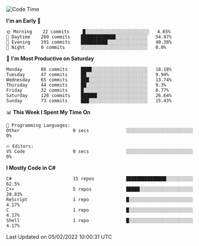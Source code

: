 <!--START_SECTION:waka-->
![Code Time](http://img.shields.io/badge/Code%20Time-756%20hrs%2011%20mins-blue)

**I'm an Early 🐤** 

```text
🌞 Morning    22 commits     █░░░░░░░░░░░░░░░░░░░░░░░░   4.65% 
🌆 Daytime    260 commits    █████████████░░░░░░░░░░░░   54.97% 
🌃 Evening    191 commits    ██████████░░░░░░░░░░░░░░░   40.38% 
🌙 Night      0 commits      ░░░░░░░░░░░░░░░░░░░░░░░░░   0.0%

```
📅 **I'm Most Productive on Saturday** 

```text
Monday       86 commits     ████░░░░░░░░░░░░░░░░░░░░░   18.18% 
Tuesday      47 commits     ██░░░░░░░░░░░░░░░░░░░░░░░   9.94% 
Wednesday    65 commits     ███░░░░░░░░░░░░░░░░░░░░░░   13.74% 
Thursday     44 commits     ██░░░░░░░░░░░░░░░░░░░░░░░   9.3% 
Friday       32 commits     █░░░░░░░░░░░░░░░░░░░░░░░░   6.77% 
Saturday     126 commits    ██████░░░░░░░░░░░░░░░░░░░   26.64% 
Sunday       73 commits     ███░░░░░░░░░░░░░░░░░░░░░░   15.43%

```


📊 **This Week I Spent My Time On** 

```text
💬 Programming Languages: 
Other                    0 secs              ░░░░░░░░░░░░░░░░░░░░░░░░░   0%

🔥 Editors: 
VS Code                  0 secs              ░░░░░░░░░░░░░░░░░░░░░░░░░   0%

```

**I Mostly Code in C#** 

```text
C#                       15 repos            ███████████████░░░░░░░░░░   62.5% 
C++                      5 repos             █████░░░░░░░░░░░░░░░░░░░░   20.83% 
ReScript                 1 repo              █░░░░░░░░░░░░░░░░░░░░░░░░   4.17% 
C                        1 repo              █░░░░░░░░░░░░░░░░░░░░░░░░   4.17% 
Shell                    1 repo              █░░░░░░░░░░░░░░░░░░░░░░░░   4.17%

```



 Last Updated on 05/02/2022 10:00:31 UTC
<!--END_SECTION:waka-->
